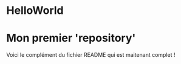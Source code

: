 # HelloWorld
Mon premier 'repository'
========================

Voici le complément du fichier README qui est maitenant complet !
